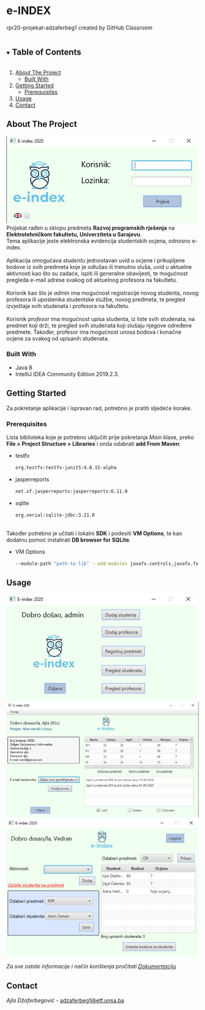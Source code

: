 # e-INDEX
rpr20-projekat-adzaferbeg1 created by GitHub Classroom

<!-- TABLE OF CONTENTS -->
<details open="open">
  <summary><h2 style="display: inline-block">Table of Contents</h2></summary>
  <ol>
    <li>
      <a href="#about-the-project">About The Project</a>
      <ul>
        <li><a href="#built-with">Built With</a></li>
      </ul>
    </li>
    <li>
      <a href="#getting-started">Getting Started</a>
      <ul>
        <li><a href="#prerequisites">Prerequisites</a></li>
      </ul>
    </li>
    <li><a href="#usage">Usage</a></li>
    <li><a href="#contact">Contact</a></li>
  </ol>
</details>



<!-- ABOUT THE PROJECT -->
## About The Project

![Login View](https://raw.githubusercontent.com/RPR-2019/rpr20-projekat-adzaferbeg1/master/INTERFACE/login.PNG)
<br>
Projekat rađen u sklopu predmeta **Razvoj programskih rješenja** na **Elektrotehničkom fakultetu, Univerziteta u Sarajevu**. <br> Tema aplikacije jeste elektronska evidencija studentskih ocjena, odnosno e-index.
<br><br>Aplikacija omogućava *studentu* jednostavan uvid u 
ocjene i prikupljene bodove iz svih predmeta koje je odlušao ili trenutno sluša, uvid u aktuelne aktivnosti kao što su zadaće, ispiti ili generalne obavijesti, te mogućnost pregleda 
e-mail adrese svakog od aktuelnog profesora na fakultetu. <br> <br> Korisnik kao što je *admin* ima mogućnost registracije novog studenta, novog profesora ili uposlenika studentske 
službe, novog predmeta, te pregled izvještaja svih studenata i profesora na fakultetu. <br> <br>
Korisnik *profesor* ima mogućnost upisa studenta, iz liste svih studenata, na predmet koji drži, te pregled svih studenata koji slušaju njegove određene predmete. Također, 
profesor ima mogućnost unosa bodova i konačne ocjene za svakog od upisanih studenata. <br>





### Built With

* []() Java 8
* []() IntelliJ IDEA Community Edition 2019.2.3.



<!-- GETTING STARTED -->
## Getting Started

Za pokretanje aplikacije i ispravan rad, potrebno je pratiti sljedeće korake.

### Prerequisites

Lista biblioteka koje je potrebno uključiti prije pokretanja *Main* klase, preko **File > Project Structure > Libraries** i onda odabrati **add From Maven**:
* testfx 
  ```sh
  org.testfx:testfx-junit5:4.0.15-alpha
  ```
* jasperreports 
  ```sh
  net.sf.jasperreports:jasperreports:6.11.0
  ```
* sqlite 
  ```sh
  org.xerial:sqlite-jdbc:3.21.0
  ```
<br> Također potrebno je učitati i lokalni **SDK** i podesiti **VM Options**, te kao dodatnu pomoć instalirati **DB browser for SQLite**.

* VM Options 
  ```sh
  --module-path "path-to-lib" --add-modules javafx.controls,javafx.fxml
  ```



<!-- USAGE EXAMPLES -->
## Usage

![Admin View](https://raw.githubusercontent.com/RPR-2019/rpr20-projekat-adzaferbeg1/master/INTERFACE/admin.PNG)
![Student View](https://raw.githubusercontent.com/RPR-2019/rpr20-projekat-adzaferbeg1/master/INTERFACE/student.PNG)
![Teacher View](https://raw.githubusercontent.com/RPR-2019/rpr20-projekat-adzaferbeg1/master/INTERFACE/teacher.PNG)

_Za sve ostale informacije i način korištenja pročitati [Dokumentaciju](https://github.com/RPR-2019/rpr20-projekat-adzaferbeg1/blob/master/E_index_dokumentacija.pdf)_





<!-- CONTACT -->
## Contact

*Ajla Džaferbegović* - adzaferbeg1@etf.unsa.ba
